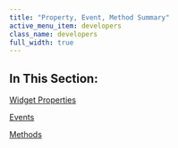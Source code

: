 ```yaml
---
title: "Property, Event, Method Summary"
active_menu_item: developers
class_name: developers
full_width: true
---
```



## In This Section:

[Widget Properties](widget-properties)

[Events](gmapevents)

[Methods](methods)
